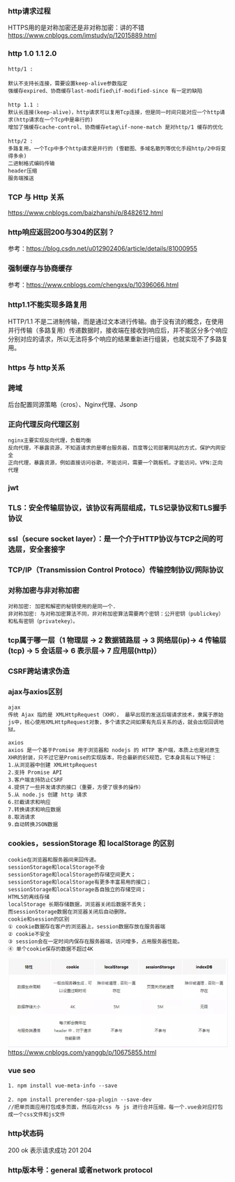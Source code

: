### http请求过程
HTTPS用的是对称加密还是非对称加密：讲的不错 https://www.cnblogs.com/imstudy/p/12015889.html
### http 1.0 1.1 2.0
```
http/1 :

默认不支持长连接，需要设置keep-alive参数指定
强缓存expired、协商缓存last-modified\if-modified-since 有一定的缺陷

http 1.1 :
默认长连接(keep-alive)，http请求可以复用Tcp连接，但是同一时间只能对应一个http请求(http请求在一个Tcp中是串行的)
增加了强缓存cache-control、协商缓存etag\if-none-match 是对http/1 缓存的优化

http/2 :
多路复用，一个Tcp中多个http请求是并行的 (雪碧图、多域名散列等优化手段http/2中将变得多余)
二进制格式编码传输
header压缩
服务端推送
```
###  TCP 与 Http 关系

https://www.cnblogs.com/baizhanshi/p/8482612.html

### http响应返回200与304的区别？

参考：https://blog.csdn.net/u012902406/article/details/81000955

### 强制缓存与协商缓存
参考：https://www.cnblogs.com/chengxs/p/10396066.html
### http1.1不能实现多路复用
HTTP/1.1 不是二进制传输，而是通过文本进行传输。由于没有流的概念，在使用并行传输（多路复用）传递数据时，接收端在接收到响应后，并不能区分多个响应分别对应的请求，所以无法将多个响应的结果重新进行组装，也就实现不了多路复用。
### https 与 http关系

### 跨域
后台配置同源策略（cros）、Nginx代理、Jsonp
### 正向代理反向代理区别
```
nginx主要实现反向代理，负载均衡
反向代理，不暴露资源，不知道请求的是哪台服务器，百度等公司部署网站的方式，保护内网安全
正向代理，暴露资源，例如直接访问谷歌，不能访问，需要一个跳板机，才能访问，VPN:正向代理
```
### jwt

### TLS：安全传输层协议，该协议有两层组成，TLS记录协议和TLS握手协议

### ssl（secure socket layer）：是一个介于HTTP协议与TCP之间的可选层，安全套接字

### TCP/IP（Transmission Control Protoco）传输控制协议/网际协议

### 对称加密与非对称加密
```
对称加密: 加密和解密的秘钥使用的是同一个.
非对称加密: 与对称加密算法不同，非对称加密算法需要两个密钥：公开密钥（publickey）和私有密钥（privatekey）。
```
### tcp属于哪一层（1 物理层 -> 2 数据链路层 -> 3 网络层(ip)-> 4 传输层(tcp) -> 5 会话层-> 6 表示层-> 7 应用层(http)）

### CSRF跨站请求伪造

### ajax与axios区别
```
ajax
传统 Ajax 指的是 XMLHttpRequest（XHR）， 最早出现的发送后端请求技术，隶属于原始js中，核心使用XMLHttpRequest对象，多个请求之间如果有先后关系的话，就会出现回调地狱。
```
```
axios
axios 是一个基于Promise 用于浏览器和 nodejs 的 HTTP 客户端，本质上也是对原生XHR的封装，只不过它是Promise的实现版本，符合最新的ES规范，它本身具有以下特征：
1.从浏览器中创建 XMLHttpRequest
2.支持 Promise API
3.客户端支持防止CSRF
4.提供了一些并发请求的接口（重要，方便了很多的操作）
5.从 node.js 创建 http 请求
6.拦截请求和响应
7.转换请求和响应数据
8.取消请求
9.自动转换JSON数据
```
### cookies，sessionStorage 和 localStorage 的区别
```
cookie在浏览器和服务器间来回传递。
sessionStorage和localStorage不会
sessionStorage和localStorage的存储空间更大；
sessionStorage和localStorage有更多丰富易用的接口；
sessionStorage和localStorage各自独立的存储空间；
HTML5的离线存储
localStorage 长期存储数据，浏览器关闭后数据不丢失；
而sessionStorage数据在浏览器关闭后自动删除。
cookie和session的区别
① cookie数据存在客户的浏览器上，session数据存放在服务器端
② cookie不安全
③ session会在一定时间内保存在服务器端，访问增多，占用服务器性能。
④ 单个cookie保存的数据不超过4K

```
![avatar](/img/1.jpg)
https://www.cnblogs.com/yanggb/p/10675855.html

### vue seo
```
1. npm install vue-meta-info --save

2. npm install prerender-spa-plugin --save-dev
//把单页面应用打包成多页面，然后在对css 与 js 进行合并压缩，每一个.vue会对应打包成一个css文件和js文件
```

### http状态码
200 ok 表示请求成功
201
204

### http版本号：general 或者network protocol